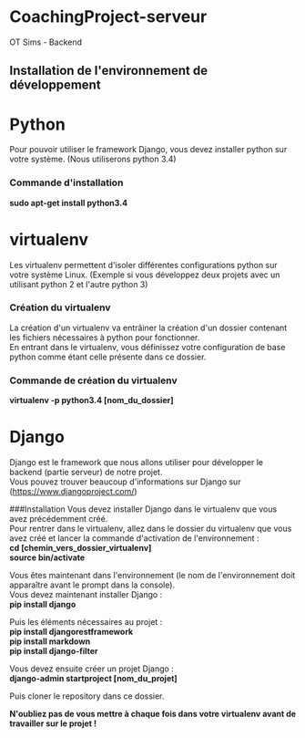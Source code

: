 # CoachingProject-serveur
OT  Sims - Backend

## Installation de l'environnement de développement

Python
=========
Pour pouvoir utiliser le framework Django, vous devez installer python sur votre système. (Nous utiliserons python 3.4)  
### Commande d'installation  
**sudo apt-get install python3.4**

virtualenv
=========
Les virtualenv permettent d'isoler différentes configurations python sur votre système Linux. (Exemple si vous développez deux projets avec un utilisant python 2 et l'autre python 3)

### Création du virtualenv
La création d'un virtualenv va entrâiner la création d'un dossier contenant les fichiers nécessaires à python pour fonctionner.   
En entrant dans le virtualenv, vous définissez votre configuration de base python comme étant celle présente dans ce dossier. 

### Commande de création du virtualenv  
**virtualenv -p python3.4 [nom_du_dossier]**

Django
========
Django est le framework que nous allons utiliser pour développer le backend (partie serveur) de notre projet.   
Vous pouvez trouver beaucoup d'informations sur Django sur (https://www.djangoproject.com/)

###Installation
Vous devez installer Django dans le virtualenv que vous avez précédemment créé.  
Pour rentrer dans le virtualenv, allez dans le dossier du virtualenv que vous avez créé et lancer la commande d'activation de l'environnement :  
**cd [chemin_vers_dossier_virtualenv]**  
**source bin/activate**

Vous êtes maintenant dans l'environnement (le nom de l'environnement doit apparaître avant le prompt dans la console).  
Vous devez maintenant installer Django :  
**pip install django**

Puis les éléments nécessaires au projet :  
**pip install djangorestframework**  
**pip install markdown**  
**pip install django-filter**  

Vous devez ensuite créer un projet Django :  
**django-admin startproject [nom_du_projet]**    

Puis cloner le repository dans ce dossier.

**N'oubliez pas de vous mettre à chaque fois dans votre virtualenv avant de travailler sur le projet !**



